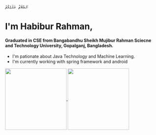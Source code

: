 ```
ٱلسَّلَامُ عَلَيْكُمْ
```

# I'm Habibur Rahman,

#### Graduated in CSE from Bangabandhu Sheikh Mujibur Rahman Sciecne and Technology University, Gopalganj, Bangladesh.

- I'm pationate about Java Technology and Machine Learning.
- I'm currently working with spring framework and android

<!--
**habibur-rahman-swe/habibur-rahman-swe** is a ✨ _special_ ✨ repository because its `README.md` (this file) appears on your GitHub profile.

Here are some ideas to get you started:

- 🔭 I’m currently working on ...
- 🌱 I’m currently learning ...
- 👯 I’m looking to collaborate on ...
- 🤔 I’m looking for help with ...
- 💬 Ask me about ...
- 📫 How to reach me: ...
- 😄 Pronouns: ...
- ⚡ Fun fact: ...
-->

<a href="https://github.com/anuraghazra/github-readme-stats">
  <img height=200 align="center" src="https://github-readme-stats.vercel.app/api?username=habibur-rahman-swe" />
</a>
<a href="https://github.com/anuraghazra/convoychat">
  <img height=200 align="center" src="https://github-readme-stats.vercel.app/api/top-langs?username=habibur-rahman-swe&layout=compact&langs_count=8&card_width=320" />
</a>
